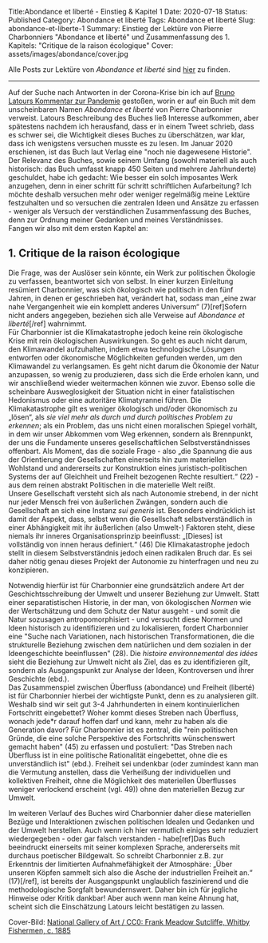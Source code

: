 Title:Abondance et liberté - Einstieg & Kapitel 1
Date: 2020-07-18
Status: Published
Category: Abondance et liberté
Tags: Abondance et liberté
Slug: abondance-et-liberte-1
Summary: Einstieg der Lektüre von Pierre Charbonniers "Abondance et liberté" und Zusammenfassung des 1. Kapitels: "Critique de la raison écologique"
Cover: assets/images/abondance/cover.jpg

Alle Posts zur Lektüre von *Abondance et liberté* sind [hier](pages/abondance_et_liberte) zu finden.
- - - -
Auf der Suche nach Antworten in der Corona-Krise bin ich auf [Bruno Latours Kommentar zur Pandemie](http://www.bruno-latour.fr/sites/default/files/downloads/P-202-AOC-ENGLISH_1.pdf) gestoßen, worin er auf ein Buch mit dem unscheinbaren Namen *Abondance et liberté* von Pierre Charbonnier verweist. Latours Beschreibung des Buches ließ Interesse aufkommen, aber spätestens nachdem ich herausfand, dass er in einem Tweet schrieb, dass es schwer sei, die Wichtigkeit dieses Buches zu überschätzen, war klar, dass ich wenigstens versuchen musste es zu lesen. Im Januar 2020 erschienen, ist das Buch laut Verlag eine "noch nie dagewesene Historie". Der Relevanz des Buches, sowie seinem Umfang (sowohl materiell als auch historisch: das Buch umfasst knapp 450 Seiten und mehrere Jahrhunderte) geschuldet, habe ich gedacht: Wie besser ein solch imposantes Werk anzugehen, denn in einer schritt für schritt schriftlichen Aufarbeitung? Ich möchte deshalb versuchen mehr oder weniger regelmäßig meine Lektüre festzuhalten und so versuchen die zentralen Ideen und Ansätze zu erfassen - weniger als Versuch der verständlichen Zusammenfassung des Buches, denn zur Ordnung meiner Gedanken und meines Verständnisses.  
Fangen wir also mit dem ersten Kapitel an:

## 1. Critique de la raison écologique

Die Frage, was der Auslöser sein könnte, ein Werk zur politischen Ökologie zu verfassen, beantwortet sich von selbst. In einer kurzen Einleitung resümiert Charbonnier, was sich ökologisch wie politisch in den fünf Jahren, in denen er geschrieben hat, verändert hat, sodass man „eine zwar nahe Vergangenheit wie ein komplett anderes Universum“ (7)[ref]Sofern nicht anders angegeben, beziehen sich alle Verweise auf *Abondance et liberté*[/ref] wahrnimmt.  
Für Charbonnier ist die Klimakatastrophe jedoch keine rein ökologische Krise mit rein ökologischen Auswirkungen. So geht es auch nicht darum, den Klimawandel aufzuhalten, indem etwa technologische Lösungen entworfen oder ökonomische Möglichkeiten gefunden werden, um den Klimawandel zu verlangsamen. Es geht nicht darum die Ökonomie der Natur anzupassen, so wenig zu produzieren, dass sich die Erde erholen kann, und wir anschließend wieder weitermachen können wie zuvor. Ebenso solle die scheinbare Ausweglosigkeit der Situation nicht in einer fatalistischen Hedonismus oder eine autoritäre Klimatyrannei führen.  Die Klimakatastrophe gilt es weniger ökologisch und/oder ökonomisch zu „lösen“, als *sie viel mehr als durch und durch politisches Problem zu erkennen*; als ein Problem, das uns nicht einen moralischen Spiegel vorhält, in dem wir unser Abkommen vom Weg erkennen, sondern als Brennpunkt, der uns die Fundamente unseres gesellschaftlichen Selbstverständnisses offenbart. Als Moment, das die soziale Frage - also „die Spannung die aus der Orientierung der Gesellschaften einerseits hin zum materiellen Wohlstand und andererseits zur Konstruktion eines juristisch-politischen Systems der auf Gleichheit und Freiheit bezogenen Rechte resultiert.“ (22) - aus dem reinen abstrakt Politischen in die materielle Welt reißt.  
Unsere Gesellschaft versteht sich als nach Autonomie strebend, in der nicht nur jeder Mensch frei von äußerlichen Zwängen, sondern auch die Gesellschaft an sich eine Instanz *sui generis* ist. Besonders eindrücklich ist damit der Aspekt, dass, selbst wenn die Gesellschaft selbstverständlich in einer Abhängigkeit mit ihr äußerlichen (also Umwelt-) Faktoren steht, diese niemals ihr inneres Organisationsprinzip beeinflusst: „[Dieses] ist vollständig von innen heraus definiert.“ (46) Die Klimakatastrophe jedoch stellt in diesem Selbstverständnis jedoch einen radikalen Bruch dar. Es sei daher nötig genau dieses Projekt der Autonomie zu hinterfragen und neu zu konzipieren.

Notwendig hierfür ist für Charbonnier eine grundsätzlich andere Art der Geschichtsschreibung der Umwelt und unserer Beziehung zur Umwelt. Statt einer separatistischen Historie, in der man, von ökologischen *Normen* wie der Wertschätzung und dem Schutz der Natur ausgeht - und somit die Natur sozusagen antropomorphisiert - und versucht diese Normen und Ideen historisch zu identifizieren und zu lokalisieren, fordert Charbonnier eine "Suche nach Variationen, nach historischen Transformationen, die die strukturelle Beziehung zwischen dem natürlichen und dem sozialen in der Ideengeschichte beeinflussen" (28). Die *histoire environnemental des idées* sieht die Beziehung zur Umwelt nicht als Ziel, das es zu identifizieren gilt, sondern als Ausgangspunkt zur Analyse der Ideen, Kontroversen und ihrer Geschichte (ebd.).  
Das Zusammenspiel zwischen Überfluss (abondance) und Freiheit (liberté) ist für Charbonnier hierbei der wichtigste Punkt, denn es zu analysieren gilt. Weshalb sind wir seit gut 3-4 Jahrhunderten in einem kontinuierlichen Fortschritt eingebettet? Woher kommt dieses Streben nach Überfluss, wonach jede*r darauf hoffen darf und kann, mehr zu haben als die Generation davor? Für Charbonnier ist es zentral, die "rein politischen Gründe, die eine solche Perspektive des Fortschritts wünschenswert gemacht haben" (45) zu erfassen und postuliert: "Das Streben nach Überfluss ist in eine politische Rationalität eingebettet, ohne die es unverständlich ist" (ebd.). Freiheit sei undenkbar (oder zumindest kann man die Vermutung anstellen, dass die Verheißung der individuellen und kollektiven Freiheit, ohne die Möglichkeit des materiellen Überflusses weniger verlockend erscheint (vgl. 49)) ohne den materiellen Bezug zur Umwelt.

Im weiteren Verlauf des Buches wird Charbonnier daher diese materiellen Bezüge und Interaktionen zwischen politischen Idealen und Gedanken und der Umwelt herstellen. Auch wenn ich hier vermutlich einiges sehr reduziert wiedergegeben - oder gar falsch verstanden - habe[ref]Das Buch beeindruckt einerseits mit seiner komplexen Sprache, andererseits mit durchaus poetischer Bildgewalt. So schreibt Charbonnier z.B. zur Erkenntnis der limitierten Aufnahmefähigkeit der Atmosphäre: „Über unseren Köpfen sammelt sich also die Asche der industriellen Freiheit an.“ (17)[/ref], ist bereits der Ausgangspunkt unglaublich faszinierend und die methodologische Sorgfalt bewundernswert. Daher bin ich für jegliche Hinweise oder Kritik dankbar! Aber auch wenn man keine Ahnung hat, scheint sich die Einschätzung Latours leicht bestätigen zu lassen.

Cover-Bild: [National Gallery of Art / CC0: Frank Meadow Sutcliffe, Whitby Fishermen, c. 1885](https://commons.wikimedia.org/wiki/File:Frank_Meadow_Sutcliffe,_Whitby_Fishermen,_c._1885,_NGA_108746.jpg)

